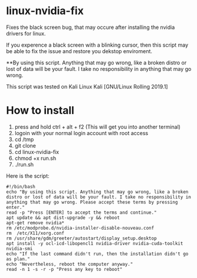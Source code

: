 # linux-nvidia-fix
Fixes the black screen bug, that may occure after installing the nvidia drivers for linux.

If you experence a black screen with a blinking cursor, then this script may be able to fix the issue and restore you dekstop enviroment.

**By using this script. Anything that may go wrong, like a broken distro or lost of data will be your fault. 
I take no responsibility in anything that may go wrong.

This script was tested on Kali Linux Kali [GNU/Linux Rolling 2019.1]

# How to install

1. press and hold ctrl + alt + f2 (This will get you into another terminal)
2. logoin with your normal login account with root access
3. cd /tmp
4. git clone
5. cd linux-nvidia-fix
6. chmod +x run.sh
7. ./run.sh

Here is the script:
```
#!/bin/bash
echo "By using this script. Anything that may go wrong, like a broken distro or lost of data will be your fault. I take no responsibility in anything that may go wrong. Please accept these terms by pressing enter."
read -p "Press [ENTER] to accept the terms and continue."
apt update && apt dist-upgrade -y && reboot
apt-get remove nvidia*
rm /etc/modprobe.d/nvidia-installer-disable-nouveau.conf
rm  /etc/X11/xorg.conf
rm /usr/share/gdm/greeter/autostart/display_setup.desktop
apt install -y ocl-icd-libopencl1 nvidia-driver nvidia-cuda-toolkit
nvidia-smi
echo "If the last command didn't run, then the installation didn't go as plan."
echo "Nevertheless, reboot the computer anyway."
read -n 1 -s -r -p "Press any key to reboot"
```
